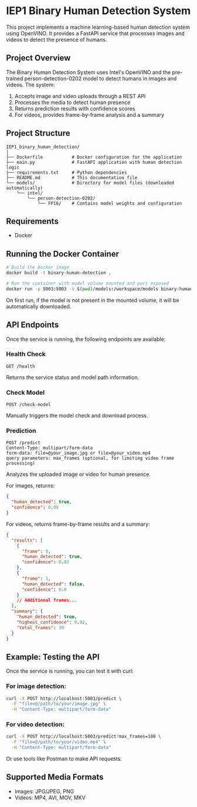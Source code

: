 # IEP1 Binary Human Detection System

This project implements a machine learning-based human detection system using OpenVINO. It provides a FastAPI service that processes images and videos to detect the presence of humans.

## Project Overview

The Binary Human Detection System uses Intel's OpenVINO and the pre-trained person-detection-0202 model to detect humans in images and videos. The system:

1. Accepts image and video uploads through a REST API
2. Processes the media to detect human presence
3. Returns prediction results with confidence scores
4. For videos, provides frame-by-frame analysis and a summary

## Project Structure

```
IEP1_binary_human_detection/
│
├── Dockerfile           # Docker configuration for the application
├── main.py              # FastAPI application with human detection logic
├── requirements.txt     # Python dependencies
├── README.md            # This documentation file
└── models/              # Directory for model files (downloaded automatically)
    └── intel/
        └── person-detection-0202/
            └── FP16/    # Contains model weights and configuration
```

## Requirements

- Docker

## Running the Docker Container

```bash
# Build the Docker image
docker build -t binary-human-detection .

# Run the container with model volume mounted and port exposed
docker run -p 5003:5003 -v $(pwd)/models:/workspace/models binary-human-detection
```

On first run, if the model is not present in the mounted volume, it will be automatically downloaded.

## API Endpoints

Once the service is running, the following endpoints are available:

### Health Check

```
GET /health
```

Returns the service status and model path information.

### Check Model

```
POST /check-model
```

Manually triggers the model check and download process.

### Prediction

```
POST /predict
Content-Type: multipart/form-data
form-data: file=@your_image.jpg or file=@your_video.mp4
query parameters: max_frames (optional, for limiting video frame processing)
```

Analyzes the uploaded image or video for human presence.

For images, returns:

```json
{
  "human_detected": true,
  "confidence": 0.95
}
```

For videos, returns frame-by-frame results and a summary:

```json
{
  "results": [
    {
      "frame": 0,
      "human_detected": true,
      "confidence": 0.92
    },
    {
      "frame": 1,
      "human_detected": false,
      "confidence": 0.0
    }
    // Additional frames...
  ],
  "summary": {
    "human_detected": true,
    "highest_confidence": 0.92,
    "total_frames": 30
  }
}
```

## Example: Testing the API

Once the service is running, you can test it with curl:

### For image detection:

```bash
curl -X POST http://localhost:5003/predict \
  -F "file=@/path/to/your/image.jpg" \
  -H "Content-Type: multipart/form-data"
```

### For video detection:

```bash
curl -X POST http://localhost:5003/predict?max_frames=100 \
  -F "file=@/path/to/your/video.mp4" \
  -H "Content-Type: multipart/form-data"
```

Or use tools like Postman to make API requests.

## Supported Media Formats

- Images: JPG/JPEG, PNG
- Videos: MP4, AVI, MOV, MKV
